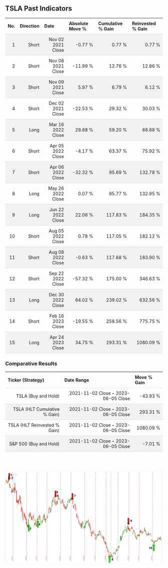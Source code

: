 
<style>
.hits {
            border-collapse: collapse;
            width: 100%;
        }
        .hits th, td {
            padding: 8px;
            border-bottom: 1px solid #ddd;
        }
        
        .hits td {text-align: right;}
        .hits th {text-align: left;}
        
        .hits tr:nth-child(even) {
            background-color: #f2f2f2;
        }
        
        .chartCol {
            width: 50%;
            float: left;
            padding: 20px;
        }  
</style>
    
<br>

## TSLA Past Indicators

<table class="hits">
    <tr>
        <th>No.</th>
        <th>Direction</th>
        <th>Date</th>
        <th>Absolute Move %</th>
        <th>Cumulative % Gain</th>
        <th>Reinvested % Gain</th>
      </tr>
    <tr>
        <td>1</td>
        <td>Short</td>
        <td>Nov 02 2021 Close</td>
        <td>-0.77 %</td>
        <td>0.77 %</td>
        <td>0.77 %</td>
    </tr>
    <tr>
        <td>2</td>
        <td>Short</td>
        <td>Nov 08 2021 Close</td>
        <td>-11.99 %</td>
        <td>12.76 %</td>
        <td>12.86 %</td>
    </tr>
    <tr>
        <td>3</td>
        <td>Short</td>
        <td>Nov 09 2021 Close</td>
        <td>5.97 %</td>
        <td>6.79 %</td>
        <td>6.12 %</td>
    </tr>
    <tr>
        <td>4</td>
        <td>Short</td>
        <td>Dec 02 2021 Close</td>
        <td>-22.53 %</td>
        <td>29.32 %</td>
        <td>30.03 %</td>
    </tr>
    <tr>
        <td>5</td>
        <td>Long</td>
        <td>Mar 16 2022 Close</td>
        <td>29.88 %</td>
        <td>59.20 %</td>
        <td>68.88 %</td>
    </tr>
    <tr>
        <td>6</td>
        <td>Short</td>
        <td>Apr 05 2022 Close</td>
        <td>-4.17 %</td>
        <td>63.37 %</td>
        <td>75.92 %</td>
    </tr>
    <tr>
        <td>7</td>
        <td>Short</td>
        <td>Apr 06 2022 Close</td>
        <td>-32.32 %</td>
        <td>95.69 %</td>
        <td>132.78 %</td>
    </tr>
    <tr>
        <td>8</td>
        <td>Long</td>
        <td>May 26 2022 Close</td>
        <td>0.07 %</td>
        <td>95.77 %</td>
        <td>132.95 %</td>
    </tr>
    <tr>
        <td>9</td>
        <td>Long</td>
        <td>Jun 22 2022 Close</td>
        <td>22.06 %</td>
        <td>117.83 %</td>
        <td>184.35 %</td>
    </tr>
    <tr>
        <td>10</td>
        <td>Short</td>
        <td>Aug 05 2022 Close</td>
        <td>0.78 %</td>
        <td>117.05 %</td>
        <td>182.12 %</td>
    </tr>
    <tr>
        <td>11</td>
        <td>Short</td>
        <td>Aug 08 2022 Close</td>
        <td>-0.63 %</td>
        <td>117.68 %</td>
        <td>183.90 %</td>
    </tr>
    <tr>
        <td>12</td>
        <td>Short</td>
        <td>Sep 22 2022 Close</td>
        <td>-57.32 %</td>
        <td>175.00 %</td>
        <td>346.63 %</td>
    </tr>
    <tr>
        <td>13</td>
        <td>Long</td>
        <td>Dec 30 2022 Close</td>
        <td>64.02 %</td>
        <td>239.02 %</td>
        <td>632.56 %</td>
    </tr>
    <tr>
        <td>14</td>
        <td>Short</td>
        <td>Feb 16 2023 Close</td>
        <td>-19.55 %</td>
        <td>258.56 %</td>
        <td>775.75 %</td>
    </tr>
    <tr>
        <td>15</td>
        <td>Long</td>
        <td>Apr 24 2023 Close</td>
        <td>34.75 %</td>
        <td>293.31 %</td>
        <td>1080.09 %</td>
    </tr>
    
</table>

### Comparative Results

<table class="hits">
    <thead>
        <th>Ticker (Strategy)</th>
        <th>Date Range</th>
        <th>Move % Gain</th>
    </thead>
    <tbody>
        <tr>
            <td>TSLA (Buy and Hold)</td>
            <td>2021-11-02 Close <b>-</b> 2023-06-05 Close</td>
            <td>-43.93 %</td>
        </tr>
        <tr>
            <td>TSLA (HLT Cumulative % Gain)</td>
            <td>2021-11-02 Close <b>-</b> 2023-06-05 Close</td>
            <td>293.31 %</td>
        </tr>
        <tr>
            <td>TSLA (HLT Reinvested % Gain)</td>
            <td>2021-11-02 Close <b>-</b> 2023-06-05 Close</td>
            <td>1080.09 %</td>
        </tr>
        <tr>
            <td>S&P 500 (Buy and Hold)</td>
            <td>2021-11-02 Close <b>-</b> 2023-06-05 Close</td>
            <td>-7.01 %</td>
        </tr>
    </tbody>
</table>
<br>
<br>

![Plot](charts/TSLAstatic.png)